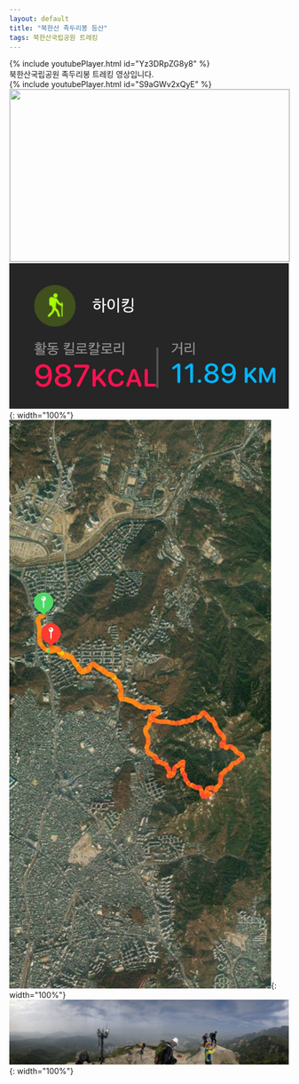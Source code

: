 ```yaml
---
layout: default
title: "북한산 족두리봉 등산"
tags: 북한산국립공원 트레킹
---
```


{% include youtubePlayer.html id="Yz3DRpZG8y8" %}
<br/>
북한산국립공원 족두리봉 트레킹 영상입니다.<br/>
{% include youtubePlayer.html id="S9aGWv2xQyE" %}<br/>
<a href="http://kko.to/VmgqmRBhH" target="_blank"><img width="504" height="310" src="https://map2.daum.net/map/mapservice?FORMAT=PNG&SCALE=20&MX=510067&MY=1097025&S=0&IW=504&IH=310&LANG=0&COORDSTM=WCONGNAMUL&logo=kakao_logo" style="border:1px solid #ccc"></a>
<br/>
![산행정보](/images/2022-04-23-북한산국립공원-족두리봉-등산/20220423_1.jpg){: width="100%"}<br/>
![산행루트](/images/2022-04-23-북한산국립공원-족두리봉-등산/20220423_2.jpg){: width="100%"}<br/>
![산행사진](/images/2022-04-23-북한산국립공원-족두리봉-등산/20220423_3.jpg){: width="100%"}<br/>
